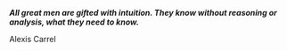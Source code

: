 _**All great men are gifted with intuition. They know without reasoning or analysis, what they need to know.**_

Alexis Carrel